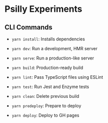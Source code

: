 # Psilly Experiments

## CLI Commands
*   `yarn install`: Installs dependencies

*   `yarn dev`: Run a development, HMR server

*   `yarn serve`: Run a production-like server

*   `yarn build`: Production-ready build

*   `yarn lint`: Pass TypeScript files using ESLint

*   `yarn test`: Run Jest and Enzyme tests

*   `yarn clean`: Delete previous build

*   `yarn predeploy`: Prepare to deploy

*   `yarn deploy`: Deploy to GH pages
